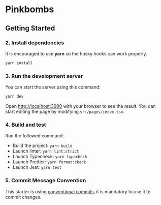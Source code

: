 # Pinkbombs

## Getting Started

### 2. Install dependencies

It is encouraged to use **yarn** so the husky hooks can work properly.

```bash
yarn install
```

### 3. Run the development server

You can start the server using this command:

```bash
yarn dev
```

Open [http://localhost:3000](http://localhost:3000) with your browser to see the result. You can start editing the page by modifying `src/pages/index.tsx`.

### 4. Build and test

Run the followed command:

- Build the project: `yarn build`
- Launch linter: `yarn lint:strict`
- Launch Typecheck: `yarn typecheck`
- Launch Prettier: `yarn format:check`
- Launch Jest: `yarn test`

### 5. Commit Message Convention

This starter is using [conventional commits](https://www.conventionalcommits.org/en/v1.0.0/), it is mandatory to use it to commit changes.
